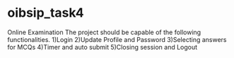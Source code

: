 # oibsip_task4
Online Examination
The project should be capable of the following functionalities. 1)Login 2)Update Profile and Password 3)Selecting answers for MCQs 4)Timer and auto submit 5)Closing session and Logout
